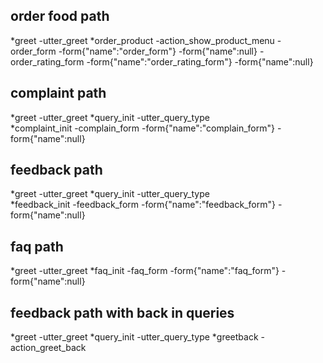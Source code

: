 

## order food path
*greet
    -utter_greet
*order_product
    -action_show_product_menu
	-order_form
	-form{"name":"order_form"}
	-form{"name":null}
	-order_rating_form
	-form{"name":"order_rating_form"}
	-form{"name":null}


    
## complaint path
*greet
    -utter_greet
*query_init
    -utter_query_type    
*complaint_init
	-complain_form
	-form{"name":"complain_form"}
	-form{"name":null}
	
	
## feedback path
*greet
	-utter_greet
*query_init
    -utter_query_type	
*feedback_init
	-feedback_form
	-form{"name":"feedback_form"}
	-form{"name":null}	

## faq path
*greet
	-utter_greet
*faq_init
    -faq_form
	-form{"name":"faq_form"}
	-form{"name":null}	




## feedback path with back in queries
*greet
	-utter_greet
*query_init
    -utter_query_type
*greetback
	- action_greet_back
	





	
<!--
## feedback path
*greet
	- utter_greet
*query_init
    utter_query_init	
*feedback_init
	-feedback_form
	-form{"name":"feedback_form"}
	-form{"name":null}

 ## path 1
* order_foodf
	- info_form
	- form{"name": "info_form"}
	- form{"name":null}
	- order_form
	- form{"name":"order_form"}
	- form{"name":null}
* goodbye
	- utter_goodbye 
## complain path
*complaint_init
    -utter_confirm_complain 
*affirm
    -complain_form
    -form{"name":"complain_form"}
    -form{"name":"null"}
    -utter_complain_values
*affirm  
    -utter_goodbye 
    
## say goodbye
* goodbye
  - utter_goodbye

## bot challenge
* bot_challenge
  - utter_iamabot
-->